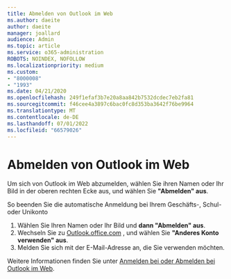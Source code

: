 ```yaml
---
title: Abmelden von Outlook im Web
ms.author: daeite
author: daeite
manager: joallard
audience: Admin
ms.topic: article
ms.service: o365-administration
ROBOTS: NOINDEX, NOFOLLOW
ms.localizationpriority: medium
ms.custom:
- "8000008"
- "1993"
ms.date: 04/21/2020
ms.openlocfilehash: 249f1efaf3b7e20a8aa842b7532dcdec7eb2fa81
ms.sourcegitcommit: f46cee4a3897c6bac0fc8d353ba3642f76be9964
ms.translationtype: MT
ms.contentlocale: de-DE
ms.lasthandoff: 07/01/2022
ms.locfileid: "66579026"
---
```

# <a name="how-to-sign-out-of-outlook-on-the-web"></a>Abmelden von Outlook im Web

Um sich von Outlook im Web abzumelden, wählen Sie ihren Namen oder Ihr Bild in der oberen rechten Ecke aus, und wählen Sie **"Abmelden" aus**.

So beenden Sie die automatische Anmeldung bei Ihrem Geschäfts-, Schul- oder Unikonto

1. Wählen Sie Ihren Namen oder Ihr Bild und **dann "Abmelden" aus**.
1. Wechseln Sie zu [Outlook.office.com](https://outlook.office.com/) , und wählen Sie **"Anderes Konto verwenden" aus**.
1. Melden Sie sich mit der E-Mail-Adresse an, die Sie verwenden möchten.

Weitere Informationen finden Sie unter [Anmelden bei oder Abmelden bei Outlook im Web](https://support.microsoft.com/office/how-to-sign-in-to-outlook-on-the-web-763fab4d-0138-4814-b450-37fc286bcb79).
